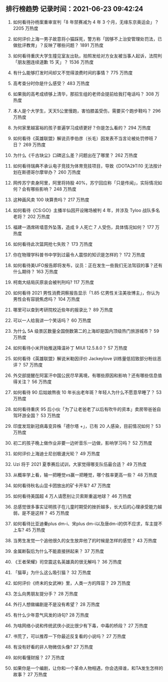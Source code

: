 
## 排行榜趋势 记录时间：2021-06-23 09:42:24
  
  1. 如何看待孙杨案重审宣判「8 年禁赛减为 4 年 3 个月，无缘东京奥运会」？ 2205 万热度
    
  2. 如何评价上海一男子故意将小猫踩死，警方称「因够不上治安管理处罚法，已做批评教育」？反映了哪些问题？ 1891 万热度
    
  3. 如何看待重庆大学生撞见室友出轨，拍照发给对方女友被当事人起诉，法院判「朋友圈连续道歉 15 天」？ 1536 万热度
    
  4. 有什么能够打发时间却又不觉得浪费时间的事情？ 775 万热度
    
  5. 高考查分时你是什么感受？ 483 万热度
    
  6. 如果我的高考成绩够上清华，那招生组的老师会提前给我打电话吗？ 308 万热度
    
  7. 本人是个大学生，天天5公里慢跑，害怕膝盖受伤，需要买个跑步鞋吗？ 296 万热度
    
  8. 为何家里越富裕的孩子普遍学习成绩更好？你是怎么看的？ 294 万热度
    
  9. 如何看待《英雄联盟》解说员李伯彦（长毛）因发表不当言论被处罚停班 7 日？ 269 万热度
    
  10. 为什么《千古玦尘》口碑这么差？问题出在了哪里？ 262 万热度
    
  11. 如何看待瑞典不承认电子竞技为体育竞技项目，导致《DOTA2》Ti10 无法按计划在斯德哥尔摩举办？ 260 万热度
    
  12. 网传苏宁卖身阿里，阿里将持股 40%，苏宁回应称「只是传闻」，实际情况如何？会有哪些影响？ 248 万热度
    
  13. 这种画风卖 100 块算贵吗？ 217 万热度
    
  14. 如何看待《CS:GO》主播半仙因开设赌场被判 4 年，并涉及 Tyloo 战队多名老将？ 202 万热度
    
  15. 福建一酒席砖墙意外坠落，造成 9 人死亡 7 人受伤，具体情况如何？ 177 万热度
    
  16. 如何看待此次篮网抢七失败？ 173 万热度
    
  17. 你在物理学科普书中学到过最令人震惊的知识是怎样的？ 172 万热度
    
  18. 如何看待美UFO报告即将发布，议员：正在发生一些我们无法驾驭的事？还有什么期待？ 163 万热度
    
  19. 柯南大结局灰原哀会被判刑吗? 117 万热度
    
  20. 如何看待 2021 男性消费洞察报告显示「1.85 亿男性关注美妆博主」，你认为男性会有容貌焦虑吗？ 104 万热度
    
  21. 哪里可以查到考研院校近些年的报录比？ 89 万热度
    
  22. 可以一人给我讲一个笑话吗？ 60 万热度
    
  23. 为什么 5A 级景区数量全国倒数第二的上海却是国内顶级热门旅游城市？ 59 万热度
    
  24. 如何看待小米开始推送降温补丁 MIUI 12.5.8.0？ 57 万热度
    
  25. 如何看待《英雄联盟》解说米勒因评价 Jackeylove 训练量低招致部分粉丝恶评？ 57 万热度
    
  26. 外交部提醒在阿富汗中国公民尽早离境，有哪些原因和影响？还有哪些信息值得关注？ 56 万热度
    
  27. 如何看待 90 后姑娘熬夜 10 年长出老年斑？年轻人为什么不愿意早睡了？ 53 万热度
    
  28. 如何看待重庆 95 后小伙「为了让老爸老了以后有吹牛的资本」卖房带爸爸自驾环游全国？ 53 万热度
    
  29. 印度发现新冠病毒变异株「德尔塔 +」，已有 20 人感染，目前情况如何？ 53 万热度
    
  30. 初二的孩子晚上做作业非要一边听音乐一边做，影响学习吗？ 52 万热度
    
  31. 如何评价上海迪士尼创极速光轮？ 49 万热度
    
  32. Uzi 将于 2021 夏季赛后试训，大家觉得哪支队伍最合适？ 49 万热度
    
  33. 从概率学上看，输一把睡觉vs赢一把睡觉，哪个胜率更高一些？ 48 万热度
    
  34. 如何看待秋名山显卡团放出的矿卡开车? 47 万热度
    
  35. 如何看待美国超 4 万人请愿别让贝索斯重返地球？ 46 万热度
    
  36. 总感觉很多事实证明孩子在儿童时期受的挫折越多，长大后的心理承受能力越弱，是不是这样？ 45 万热度
    
  37. 如何看待比亚迪秦plus dm-i、宋plus dm-i以及唐dm-i的供不应求，车主提不上车? 45 万热度
    
  38. 当男生发觉一个追他很久的女生放弃他了的时候是怎样的感觉？ 43 万热度
    
  39. 金属断裂后为什么不能直接拼起来？ 37 万热度
    
  40. 《王者荣耀》司空震这名英雄真的很无解吗？ 36 万热度
    
  41. 「猫草」为什么这么吸引猫？ 32 万热度
    
  42. 如何评价《终末的女武神》里，人类一方的阵容？ 29 万热度
    
  43. 怎么向男朋友提分手？ 28 万热度
    
  44. 外行人想做编剧是不是没有希望？ 28 万热度
    
  45. 有什么少年意气风发的诗句? 28 万热度
    
  46. 为啥网络小说和传统武侠小说比很少有下毒，中毒的桥段？ 27 万热度
    
  47. 书荒了，可以推荐一下你最近反复看的小说吗？ 27 万热度
    
  48. 有没有好看的非人物微信头像? 27 万热度
    
  49. 如何看懂财报？ 27 万热度
    
  50. 如果你是一个编剧，让你和一个革命人物相遇，你会选择谁，和TA发生怎样的故事？ 27 万热度
    